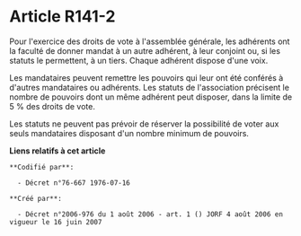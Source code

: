 # Article R141-2

Pour l'exercice des droits de vote à l'assemblée générale, les adhérents ont la faculté de donner mandat à un autre adhérent,
à leur conjoint ou, si les statuts le permettent, à un tiers. Chaque adhérent dispose d'une voix.

Les mandataires peuvent remettre les pouvoirs qui leur ont été conférés à d'autres mandataires ou adhérents. Les statuts de
l'association précisent le nombre de pouvoirs dont un même adhérent peut disposer, dans la limite de 5 % des droits de vote.

Les statuts ne peuvent pas prévoir de réserver la possibilité de voter aux seuls mandataires disposant d'un nombre minimum de
pouvoirs.

**Liens relatifs à cet article**

	**Codifié par**:

	  - Décret n°76-667 1976-07-16

	**Créé par**:

	  - Décret n°2006-976 du 1 août 2006 - art. 1 () JORF 4 août 2006 en vigueur le 16 juin 2007
